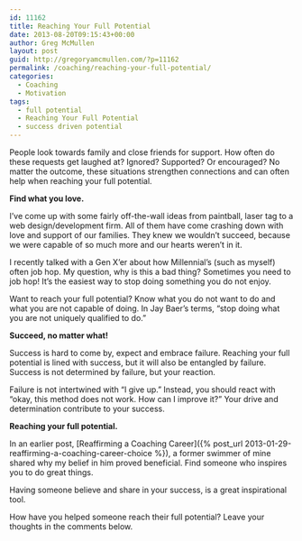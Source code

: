 ```yaml
---
id: 11162
title: Reaching Your Full Potential
date: 2013-08-20T09:15:43+00:00
author: Greg McMullen
layout: post
guid: http://gregoryamcmullen.com/?p=11162
permalink: /coaching/reaching-your-full-potential/
categories:
  - Coaching
  - Motivation
tags:
  - full potential
  - Reaching Your Full Potential
  - success driven potential
---
```

People look towards family and close friends for support. How often do these requests get laughed at? Ignored? Supported? Or encouraged? No matter the outcome, these situations strengthen connections and can often help when reaching your full potential.

**Find what you love.**

I&#8217;ve come up with some fairly off-the-wall ideas from paintball, laser tag to a web design/development firm. All of them have come crashing down with love and support of our families. They knew we wouldn&#8217;t succeed, because we were capable of so much more and our hearts weren&#8217;t in it.

I recently talked with a Gen X’er about how Millennial&#8217;s (such as myself) often job hop. My question, why is this a bad thing? Sometimes you need to job hop! It’s the easiest way to stop doing something you do not enjoy.

Want to reach your full potential? Know what you do not want to do and what you are not capable of doing. In Jay Baer&#8217;s terms, “stop doing what you are not uniquely qualified to do.”

**Succeed, no matter what!**

Success is hard to come by, expect and embrace failure. Reaching your full potential is lined with success, but it will also be entangled by failure. Success is not determined by failure, but your reaction.

Failure is not intertwined with “I give up.” Instead, you should react with “okay, this method does not work. How can I improve it?” Your drive and determination contribute to your success.

**Reaching your full potential.**

In an earlier post, [Reaffirming a Coaching Career]({% post_url 2013-01-29-reaffirming-a-coaching-career-choice %}), a former swimmer of mine shared why my belief in him proved beneficial. Find someone who inspires you to do great things.

Having someone believe and share in your success, is a great inspirational tool.

How have you helped someone reach their full potential? Leave your thoughts in the comments below.